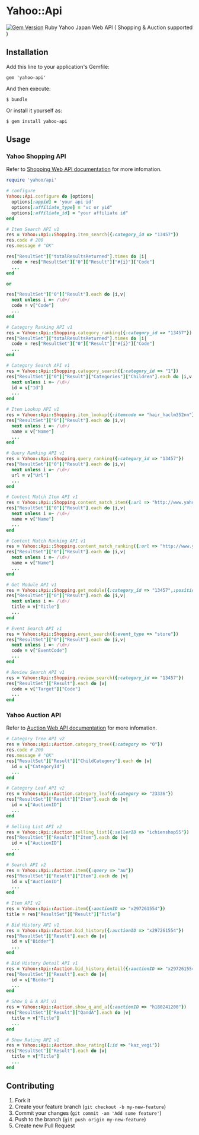 # Yahoo::Api

[![Gem Version](https://badge.fury.io/rb/yahoo-api.png)](http://badge.fury.io/rb/yahoo-api)
Ruby Yahoo Japan Web API ( Shopping & Auction supported ) 

## Installation

Add this line to your application's Gemfile:

    gem 'yahoo-api'

And then execute:

    $ bundle

Or install it yourself as:

    $ gem install yahoo-api

## Usage

### Yahoo Shopping API

Refer to [Shopping Web API documentation](http://developer.yahoo.co.jp/webapi/shopping/) for more infomation.

```ruby
require 'yahoo/api'

# configure
Yahoo::Api.configure do |options|
  options[:appid] = 'your api id'
  options[:affiliate_type] = "vc or yid"
  options[:affiliate_id] = "your affiliate id"
end

# Item Search API v1
res = Yahoo::Api::Shopping.item_search({:category_id => "13457"})
res.code # 200
res.message # "OK"

res["ResultSet"]["totalResultsReturned"].times do |i|
  code = res["ResultSet"]["0"]["Result"]["#{i}"]["Code"]
  ...
end

or

res["ResultSet"]["0"]["Result"].each do |i,v|
  next unless i =~ /\d+/
  code = v["Code"]
  ...
end

# Category Ranking API v1
res = Yahoo::Api::Shopping.category_ranking({:category_id => "13457"})
res["ResultSet"]["totalResultsReturned"].times do |i|
  code = res["ResultSet"]["0"]["Result"]["#{i}"]["Code"]
  ...
end

# Category Search API v1
res = Yahoo::Api::Shopping.category_search({:category_id => "1"})
res["ResultSet"]["0"]["Result"]["Categories"]["Children"].each do |i,v|
  next unless i =~ /\d+/
  id = v["Id"]
  ...
end

# Item Lookup API v1 
res = Yahoo::Api::Shopping.item_lookup({:itemcode => "hair_haclm352nn"})
res["ResultSet"]["0"]["Result"].each do |i,v|
  next unless i =~ /\d+/
  name = v["Name"]
  ...
end

# Query Ranking API v1
res = Yahoo::Api::Shopping.query_ranking({:category_id => "13457"})
res["ResultSet"]["0"]["Result"].each do |i,v|
  next unless i =~ /\d+/
  url = v["Url"]
  ...
end

# Content Match Item API v1 
res = Yahoo::Api::Shopping.content_match_item({:url => "http://www.yahoo.co.jp/"})
res["ResultSet"]["0"]["Result"].each do |i,v|
  next unless i =~ /\d+/
  name = v["Name"]
  ...
end

# Content Match Ranking API v1
res = Yahoo::Api::Shopping.content_match_ranking({:url => "http://www.yahoo.co.jp/"})
res["ResultSet"]["0"]["Result"].each do |i,v|
  next unless i =~ /\d+/
  name = v["Name"]
  ...
end

# Get Module API v1
res = Yahoo::Api::Shopping.get_module({:category_id => "13457",:position => "eventrecommend"})
res["ResultSet"]["0"]["Result"].each do |i,v|
  next unless i =~ /\d+/
  title = v["Title"]
  ...
end

# Event Search API v1
res = Yahoo::Api::Shopping.event_search({:event_type => "store"})
res["ResultSet"]["0"]["Result"].each do |i,v|
  next unless i =~ /\d+/
  code = v["EventCode"]
  ...
end

# Review Search API v1
res = Yahoo::Api::Shopping.review_search({:category_id => "13457"})
res["ResultSet"]["Result"].each do |v|
  code = v["Target"]["Code"]
  ...
end
```

### Yahoo Auction API

Refer to [Auction Web API documentation](http://developer.yahoo.co.jp/webapi/auctions/) for more infomation.

```ruby
# Category Tree API v2
res = Yahoo::Api::Auction.category_tree({:category => "0"})
res.code # 200
res.message # "OK"
res["ResultSet"]["Result"]["ChildCategory"].each do |v|
  id = v["CategoryId"]
  ...
end

# Category Leaf API v2
res = Yahoo::Api::Auction.category_leaf({:category => "23336"})
res["ResultSet"]["Result"]["Item"].each do |v|
  id = v["AuctionID"]
  ...
end

# Selling List API v2
res = Yahoo::Api::Auction.selling_list({:sellerID => "ichienshop55"})
res["ResultSet"]["Result"]["Item"].each do |v|
  id = v["AuctionID"]
  ...
end

# Search API v2
res = Yahoo::Api::Auction.item({:query => "au"})
res["ResultSet"]["Result"]["Item"].each do |v|
  id = v["AuctionID"]
  ...
end

# Item API v2
res = Yahoo::Api::Auction.item({:auctionID => "x297261554"})
title = res["ResultSet"]["Result"]["Title"]

# Bid History API v1
res = Yahoo::Api::Auction.bid_history({:auctionID => "x297261554"})
res["ResultSet"]["Result"].each do |v|
  id = v["Bidder"]
  ...
end

# Bid History Detail API v1
res = Yahoo::Api::Auction.bid_history_detail({:auctionID => "x297261554"})
res["ResultSet"]["Result"].each do |v|
  id = v["Bidder"]
  ...
end

# Show Q & A API v1
res = Yahoo::Api::Auction.show_q_and_a({:auctionID => "h180241200"})
res["ResultSet"]["Result"]["QandA"].each do |v|
  title = v["Title"]
  ...
end

# Show Rating API v1
res = Yahoo::Api::Auction.show_rating({:id => "kaz_vegi"})
res["ResultSet"]["Result"].each do |v|
  title = v["Title"]
  ...
end
```

## Contributing

1. Fork it
2. Create your feature branch (`git checkout -b my-new-feature`)
3. Commit your changes (`git commit -am 'Add some feature'`)
4. Push to the branch (`git push origin my-new-feature`)
5. Create new Pull Request
